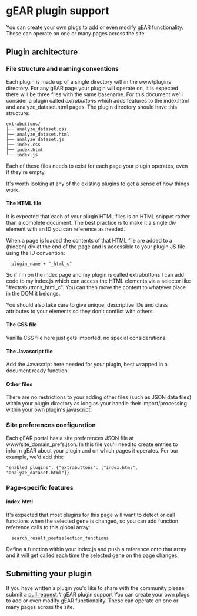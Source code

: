 
# gEAR plugin support

You can create your own plugs to add or even modify gEAR functionality.  These can operate on one or many pages across the site.

## Plugin architecture

### File structure and naming conventions

Each plugin is made up of a single directory within the www/plugins directory.  For any gEAR page your plugin will operate on, it is expected there will be three files with the same basename.  For this document we'll consider a plugin called *extrabuttons* which adds features to the index.html and analyze_dataset.html pages.  The plugin directory should have this structure:

```text
extrabuttons/
├── analyze_dataset.css
├── analyze_dataset.html
├── analyze_dataset.js
├── index.css
├── index.html
└── index.js
```

Each of these files needs to exist for each page your plugin operates, even if they're empty.

It's worth looking at any of the existing plugins to get a sense of how things work.

#### The HTML file

It is expected that each of your plugin HTML files is an HTML snippet rather than a complete document.  The best practice is to make it a single div element with an ID you can reference as needed.

When a page is loaded the contents of that HTML file are added to a (hidden) div at the end of the page and is accessible to your plugin JS file using the ID convention:

```text
  plugin_name + "_html_c"
```

So if I'm on the index page and my plugin is called extrabuttons I can add code to my index.js which can access the HTML elements via a selector like "#extrabuttons_html_c".  You can then move the content to whatever place in the DOM it belongs.

You should also take care to give unique, descriptive IDs and class attributes to your elements so they don't conflict with others.

#### The CSS file

Vanilla CSS file here just gets imported, no special considerations.

#### The Javascript file

Add the Javascript here needed for your plugin, best wrapped in a document ready function.

#### Other files

There are no restrictions to your adding other files (such as JSON data files) within your plugin directory as long as your handle their import/processing within your own plugin's javascript.

### Site preferences configuration

Each gEAR portal has a site preferences JSON file at www/site_domain_prefs.json.  In this file you'll need to create entries to inform gEAR about your plugin and on which pages it operates.  For our example, we'd add this:

```text
"enabled_plugins": {"extrabuttons": ["index.html", "analyze_dataset.html"]}
```

### Page-specific features

#### index.html

It's expected that most plugins for this page will want to detect or call functions when the selected gene is changed, so you can add function reference calls to this global array:

```text
  search_result_postselection_functions
```

Define a function within your index.js and push a reference onto that array and it will get called each time the selected gene on the page changes.

## Submitting your plugin

If you have written a plugin you'd like to share with the community please submit a [pull request](https://docs.github.com/en/github/collaborating-with-issues-and-pull-requests/about-pull-requests).# gEAR plugin support
You can create your own plugs to add or even modify gEAR functionality.  These can operate on one or many pages across the site.

